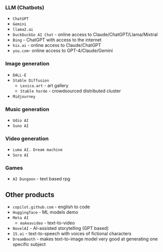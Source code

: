 ### LLM (Chatbots)
* `ChatGPT`
* `Gemini`
* `llama2.ai`
* `DuckDuckGo AI Chat` - online access to Claude/ChatGPT/Llama/Mixtral
* `Bing` - ChatGPT with access to the internet
* `hix.ai` - online access to Claude/ChatGPT
* `you.com`- online access to GPT-4/Claude/Gemini

### Image generation
* `DALL-E`
* `Stable Diffusion`
    * `Lexica.art` - art gallery
    * `Stable horde` - crowdsourced distributed cluster
* `Midjourney`

### Music generation
* `Udio AI`
* `Suno AI`

### Video generation
* `Luma AI. Dream machine`
* `Sora AI`

### Games
* `AI Dungeon` - text based rpg

## Other products
* `copilot.github.com` - english to code
* `Huggingface` - ML models demo
* `Meta AI`
    * `makeavideo` - text-to-video
* `NovelAI` - AI-assisted storytelling (GPT based)
* `15.ai` - text-to-speech with voices of fictional characters
* `DreamBooth` - makes text-to-image model very good at generating one specific subject
